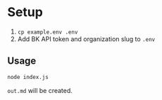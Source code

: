 # Setup

1. `cp example.env .env`
2. Add BK API token and organization slug to `.env`

## Usage

```bash
node index.js
```

`out.md` will be created.
